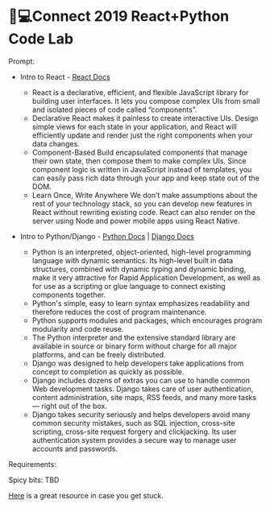 # 🎉💻Connect 2019 React+Python Code Lab

Prompt:

* Intro to React - [React Docs](https://reactjs.org/)
  * React is a declarative, efficient, and flexible JavaScript library for building user interfaces. It lets you compose complex UIs from small and isolated pieces of code called “components”.
  * Declarative
React makes it painless to create interactive UIs. Design simple views for each state in your application, and React will efficiently update and render just the right components when your data changes.
  * Component-Based
Build encapsulated components that manage their own state, then compose them to make complex UIs.
Since component logic is written in JavaScript instead of templates, you can easily pass rich data through your app and keep state out of the DOM.
  * Learn Once, Write Anywhere
We don’t make assumptions about the rest of your technology stack, so you can develop new features in React without rewriting existing code.
React can also render on the server using Node and power mobile apps using React Native.

* Intro to Python/Django - [Python Docs](https://www.python.org/) | [Django Docs](https://docs.djangoproject.com/en/2.2/)
  * Python is an interpreted, object-oriented, high-level programming language with dynamic semantics. Its high-level built in data structures, combined with dynamic typing and dynamic binding, make it very attractive for Rapid Application Development, as well as for use as a scripting or glue language to connect existing components together.
  * Python's simple, easy to learn syntax emphasizes readability and therefore reduces the cost of program maintenance.
  * Python supports modules and packages, which encourages program modularity and code reuse.
  * The Python interpreter and the extensive standard library are available in source or binary form without charge for all major platforms, and can be freely distributed.
  * Django was designed to help developers take applications from concept to completion as quickly as possible.
  * Django includes dozens of extras you can use to handle common Web development tasks. Django takes care of user authentication, content administration, site maps, RSS feeds, and many more tasks — right out of the box.
  * Django takes security seriously and helps developers avoid many common security mistakes, such as SQL injection, cross-site scripting, cross-site request forgery and clickjacking. Its user authentication system provides a secure way to manage user accounts and passwords.

Requirements:

Spicy bits: TBD

[Here](https://scotch.io/tutorials/build-a-to-do-application-using-django-and-react) is a great resource in case you get stuck.
